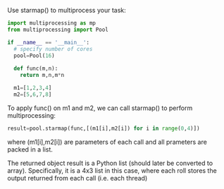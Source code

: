 Use starmap() to multiprocess your task:

```python
import multiprocessing as mp
from multiprocessing import Pool

if __name__ == '__main__':
  # specify number of cores
  pool=Pool(16)
  
  def func(m,n):
    return m,n,m*n

  m1=[1,2,3,4]
  m2=[5,6,7,8]
```

To apply func() on m1 and m2, we can call starmap() to perform multiprocessing:

```python
result=pool.starmap(func,[(m1[i],m2[i]) for i in range(0,4)])
```

where (m1[i],m2[i]) are parameters of each call and all prameters are packed in a list.

The returned object result is a Python list (should later be converted to array). Specifically, it is a 4x3 list in this case, where each roll stores the output 
returned from each call (i.e. each thread)
